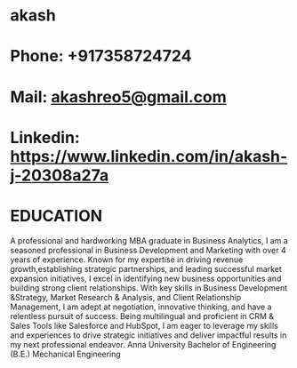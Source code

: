 # akash
# Phone: +917358724724
# Mail: akashreo5@gmail.com
# Linkedin: https://www.linkedin.com/in/akash-j-20308a27a
# EDUCATION
A professional and hardworking MBA graduate in Business Analytics, I am a seasoned professional in Business Development and Marketing with over 4 years of experience. Known for my expertise in driving revenue growth,establishing strategic partnerships, and leading successful market expansion initiatives, I excel in identifying new business opportunities and building strong client relationships. With key skills in Business Development &Strategy, Market Research & Analysis, and Client Relationship Management, I am adept at negotiation, innovative thinking, and have a relentless pursuit of success. Being multilingual and proficient in CRM & Sales Tools like Salesforce and HubSpot, I am eager to leverage my skills and experiences to drive strategic initiatives and deliver impactful results in my next professional endeavor.
Anna University
Bachelor of Engineering (B.E.) Mechanical Engineering
